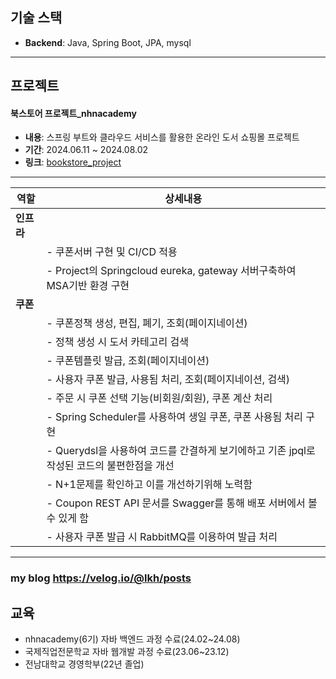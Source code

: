
## 기술 스택

- **Backend**: Java, Spring Boot, JPA, mysql

---

## 프로젝트

#### 북스토어 프로젝트_nhnacademy

- **내용**: 스프링 부트와 클라우드 서비스를 활용한 온라인 도서 쇼핑몰 프로젝트
- **기간**: 2024.06.11 ~ 2024.08.02
- **링크**: [bookstore_project](https://github.com/nhnacademy-be6-5ritang)
---
| 역할      | 상세내용                                                                                  |
|-----------|-------------------------------------------------------------------------------------------|
| **인프라** |                                                                                           |
|           | - 쿠폰서버 구현 및 CI/CD 적용                                                              |
|           | - Project의 Springcloud eureka, gateway 서버구축하여 MSA기반 환경 구현                                                               |
| **쿠폰**  |                                                                                           |
|           | - 쿠폰정책 생성, 편집, 폐기, 조회(페이지네이션)                                             |
|           | - 정책 생성 시 도서 카테고리 검색                                                           |
|           | - 쿠폰템플릿 발급, 조회(페이지네이션)                                                       |
|           | - 사용자 쿠폰 발급, 사용됨 처리, 조회(페이지네이션, 검색)                                  |
|           | - 주문 시 쿠폰 선택 기능(비회원/회원), 쿠폰 계산 처리                                      |
|           | - Spring Scheduler를 사용하여 생일 쿠폰, 쿠폰 사용됨 처리 구현                              |
|           | - Querydsl을 사용하여 코드를 간결하게 보기에하고 기존 jpql로 작성된 코드의 불편한점을 개선       
|           | - N+1문제를 확인하고 이를 개선하기위해 노력함                                           |
|           | - Coupon REST API 문서를 Swagger를 통해 배포 서버에서 볼 수 있게 함                         |
|           | - 사용자 쿠폰 발급 시 RabbitMQ를 이용하여 발급 처리   
---

### my blog https://velog.io/@lkh/posts

## 교육
- nhnacademy(6기) 자바 백엔드 과정 수료(24.02~24.08)
- 국제직업전문학교 자바 웹개발 과정 수료(23.06~23.12)
- 전남대학교 경영학부(22년 졸업)

